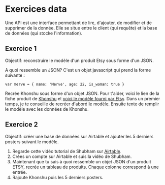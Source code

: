 # Exercices data

Une API est une interface permettant de lire, d'ajouter, de modifier et de supprimer de la donnée. Elle se situe entre le client (qui requête) et la base de données (qui stocke l'information).

## Exercice 1

Objectif: reconstruire le modèle d'un produit Etsy sous forme d'un JSON.

A quoi ressemble un JSON? C'est un objet javascript qui prend la forme suivante :

`
var merve = {
  name: 'Merve',
  age: 22,
  is_woman: true
}
`

Recrée Khonshu sous forme d'un objet JSON. Pour t'aider, voici le lien de la fiche produit de [Khonshu](https://www.etsy.com/fr/listing/1204024800/khonshu-poster-a3-marvel-2022-moon) et [voici le modèle fourni par Etsy](https://www.etsy.com/developers/documentation/reference/listing#section_fields).
Dans un premier temps, je te conseille de recréer d'abord le modèle. Ensuite tente de remplir le modèle avec les données de Khonshu.

## Exercice 2

Objectif: créer une base de données sur Airtable et ajouter les 5 derniers posters suivant le modèle.

1. Regarde cette vidéo tutorial de Shubham sur [Airtable](https://www.youtube.com/watch?v=8Hg-UefviE8).
2. Crées un compte sur Airtable et suis la vidéo de Shubham.
3. Maintenant que tu sais à quoi ressemble un objet JSON d'un produit ETSY, recrée un tableau de produits. Chaque colonne correspond à une entrée.
4. Rajoute Khonshu puis les 5 derniers posters.

